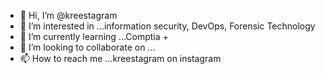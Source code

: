 - 👋 Hi, I’m @kreestagram
- 👀 I’m interested in ...information security, DevOps, Forensic Technology   
- 🌱 I’m currently learning ...Comptia +
- 💞️ I’m looking to collaborate on ...
- 📫 How to reach me ...kreestagram on instagram

<!---
kreestagram/kreestagram is a ✨ special ✨ repository because its `README.md` (this file) appears on your GitHub profile.
You can click the Preview link to take a look at your changes.
--->
